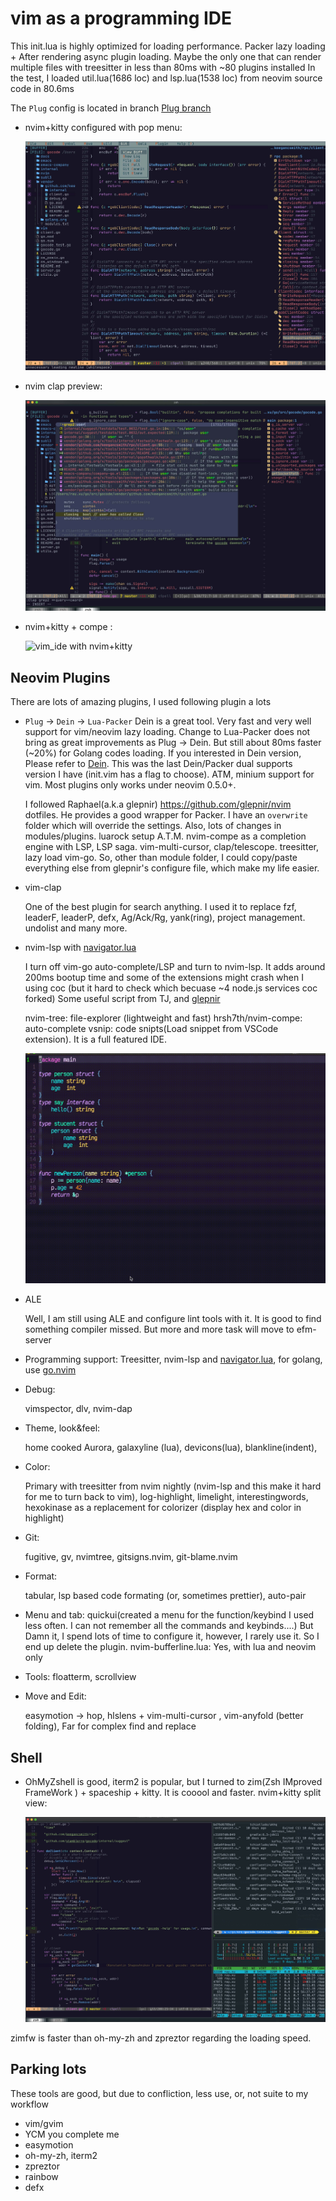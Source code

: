 # vim as a programming IDE

This init.lua is highly optimized for loading performance. Packer lazy loading + After rendering async plugin loading. Maybe the
only one that can render multiple files with treesitter in less than 80ms with ~80 plugins installed
In the test, I loaded util.lua(1686 loc) and lsp.lua(1538 loc) from neovim source code in 80.6ms


The `Plug` config is located in branch [Plug branch](https://github.com/ray-x/dotfiles/tree/zprezto-plug)

- nvim+kitty configured with pop menu:

  ![vim_ide with nvim+kitty](https://github.com/ray-x/dotfiles/blob/master/img/menu.jpg?raw=true)

- nvim clap preview:

  ![vim_ide with nvim+kitty](https://github.com/ray-x/dotfiles/blob/master/img/clap.jpg?raw=true)

- nvim+kitty + compe :

  ![vim_ide with
nvim+kitty](https://user-images.githubusercontent.com/1681295/109258178-db2e6d80-784d-11eb-9cef-8b1cc6435e01.png?raw=true)

## Neovim Plugins

There are lots of amazing plugins,
I used following plugin a lots

- `Plug` -> `Dein` -> `Lua-Packer`
  Dein is a great tool. Very fast and very well support for vim/neovim lazy loading. Change to Lua-Packer does not
  bring as great improvements as Plug -> Dein. But still about 80ms faster (~20%) for Golang codes loading.
  If you interested in Dein version, Please refer to [Dein](https://github.com/ray-x/dotfiles/tree/nvim-comple).
  This was the last Dein/Packer dual supports version I have (init.vim has a flag to choose).
  ATM, minium support for vim. Most plugins only works under neovim 0.5.0+.

  I followed Raphael(a.k.a glepnir) https://github.com/glepnir/nvim dotfiles. He provides a good wrapper for
  Packer. I have an `overwrite` folder which will override the settings. Also, lots of changes in modules/plugins.
  luarock setup
  A.T.M. nvim-compe as a completion engine with LSP, LSP saga. vim-multi-cursor, clap/telescope. treesitter,
  lazy load vim-go. So, other than module folder, I could copy/paste everything else from glepnir's configure file,
  which make my life easier.

- vim-clap

  One of the best plugin for search anything. I used it to replace fzf, leaderF, leaderP, defx, Ag/Ack/Rg, yank(ring), project management. undolist and many more.

- nvim-lsp with [navigator.lua](https://github.com/ray-x/navigator.lua)

  I turn off vim-go auto-complete/LSP and turn to nvim-lsp. It adds around 200ms bootup time and some of the extensions
  might crash when I using coc (but it hard to check which becuase ~4 node.js services coc forked)
  Some useful script from TJ, and [glepnir](https://github.com/glepnir)

  nvim-tree: file-explorer (lightweight and fast)
  hrsh7th/nvim-compe: auto-complete
  vsnip: code snipts(Load snippet from VSCode extension). It is a full featured IDE.

  ![document symbol](https://github.com/ray-x/files/blob/master/img/navigator/doc_symbol.gif?raw=true)

- ALE

  Well, I am still using ALE and configure lint tools with it. It is good to find something compiler missed. But more
  and more task will move to efm-server

- Programming support:
  Treesitter, nvim-lsp and [navigator.lua](https://github.com/ray-x/navigator.lua), for golang, use [go.nvim](https://github.com/ray-x/go.nvim)

- Debug:

  vimspector, dlv, nvim-dap

- Theme, look&feel:

  home cooked Aurora, galaxyline (lua), devicons(lua), blankline(indent),

- Color:

  Primary with treesitter from nvim nightly (nvim-lsp and this make it hard for me to turn back to vim), log-highlight, limelight, interestingwords,
  hexokinase as a replacement for colorizer (display hex and color in highlight)

- Git:

  fugitive, gv, nvimtree, gitsigns.nvim, git-blame.nvim

- Format:

  tabular, lsp based code formating (or, sometimes prettier), auto-pair

- Menu and tab:
  quickui(created a menu for the function/keybind I used less often. I can not remember all the commands and keybinds....)
  But Damn it, I spend lots of time to configure it, however, I rarely use it. So I end up delete the plugin.
  nvim-bufferline.lua: Yes, with lua and neovim only

- Tools: floatterm, scrollview

- Move and Edit:

  easymotion -> hop, hlslens + vim-multi-cursor , vim-anyfold (better folding), Far for complex find and replace

## Shell

- OhMyZshell is good, iterm2 is popular, but I turned to zim(Zsh IMproved FrameWork
  ) + spaceship + kitty. It is cooool and faster.
  nvim+kitty split view:

  ![vim_ide with nvim+kitty](https://github.com/ray-x/dotfiles/blob/master/img/kitty.jpg)

zimfw is faster than oh-my-zh and zpreztor regarding the loading speed.

## Parking lots

These tools are good, but due to confliction, less use, or, not suite to my workflow

- vim/gvim
- YCM you complete me
- easymotion
- oh-my-zh, iterm2
- zpreztor
- rainbow
- defx
